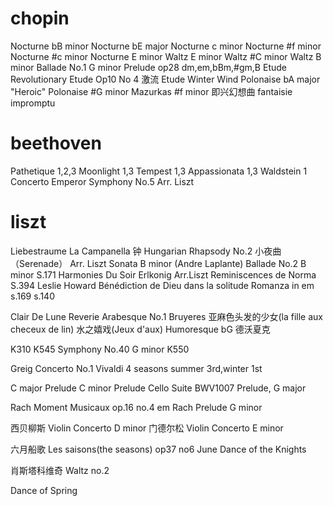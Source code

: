 # chopin
Nocturne bB minor
Nocturne bE major
Nocturne c minor
Nocturne #f minor
Nocturne #c minor
Nocturne E minor
Waltz E minor
Waltz #C minor
Waltz B minor
Ballade No.1 G minor
Prelude op28 dm,em,bBm,#gm,B
Etude Revolutionary
Etude Op10 No 4 激流
Etude Winter Wind
Polonaise bA major "Heroic"
Polonaise #G minor
Mazurkas #f minor
即兴幻想曲 fantaisie impromptu

# beethoven
Pathetique 1,2,3
Moonlight 1,3
Tempest 1,3
Appassionata 1,3
Waldstein 1
Concerto Emperor
Symphony No.5 Arr. Liszt

# liszt
Liebestraume
La Campanella 钟
Hungarian Rhapsody No.2
小夜曲 （Serenade） Arr. Liszt
Sonata B minor  (Andre Laplante)
Ballade No.2 B minor S.171
Harmonies Du Soir
Erlkonig Arr.Liszt
Reminiscences de Norma  S.394   Leslie Howard
Bénédiction de Dieu dans la solitude
Romanza in em s.169
s.140


Clair De Lune
Reverie
Arabesque No.1
Bruyeres
亚麻色头发的少女(la fille aux checeux de lin)
水之嬉戏(Jeux d'aux)
Humoresque bG 德沃夏克


K310
K545
Symphony No.40 G minor K550


Greig Concerto No.1
Vivaldi 4 seasons summer 3rd,winter 1st

C major Prelude
C minor Prelude
Cello Suite BWV1007 Prelude, G major

Rach Moment Musicaux op.16 no.4 em
Rach Prelude G minor

西贝柳斯 Violin Concerto D minor 
门德尔松 Violin Concerto E minor 

六月船歌 Les saisons(the seasons) op37 no6 June
Dance of the Knights

肖斯塔科维奇 Waltz no.2


Dance of Spring
